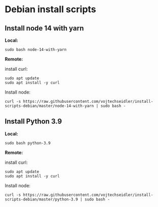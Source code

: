# Debian install scripts

## Install node 14 with yarn

**Local:**
```
sudo bash node-14-with-yarn
```

**Remote:**

install curl:
```
sudo apt update
sudo apt install -y curl
```

Install node:
```
curl -s https://raw.githubusercontent.com/vojtechseidler/install-scripts-debian/master/node-14-with-yarn | sudo bash -
```

## Install Python 3.9

**Local:**
```
sudo bash python-3.9
```

**Remote:**

install curl:
```
sudo apt update
sudo apt install -y curl
```

Install node:
```
curl -s https://raw.githubusercontent.com/vojtechseidler/install-scripts-debian/master/python-3.9 | sudo bash -
```